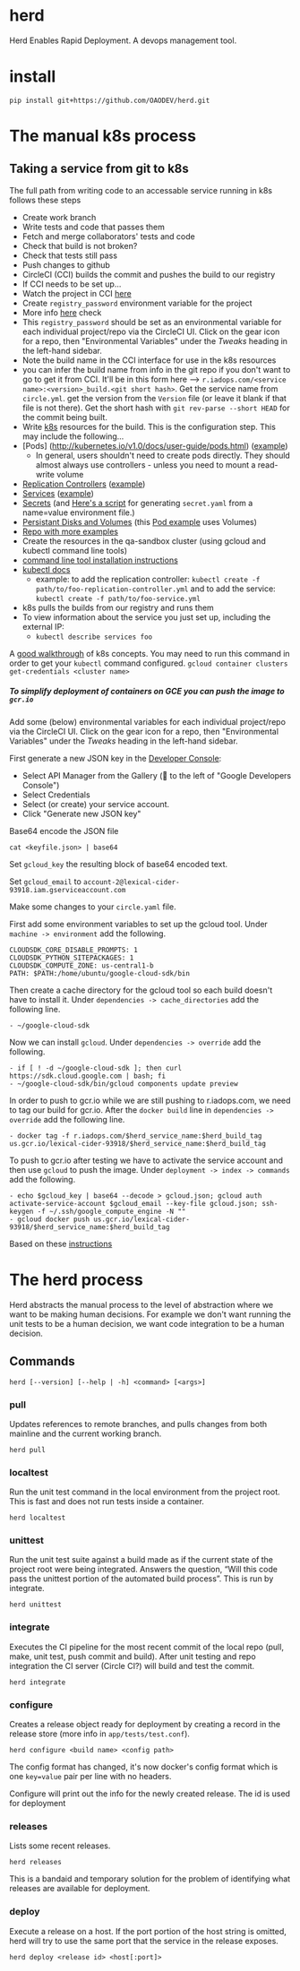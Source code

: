 # herd

Herd Enables Rapid Deployment. A devops management tool.

# install

    pip install git+https://github.com/OAODEV/herd.git

# The manual k8s process

## Taking a service from git to k8s

The full path from writing code to an accessable service running in k8s
follows these steps

* Create work branch
* Write tests and code that passes them
* Fetch and merge collaborators' tests and code
* Check that build is not broken?
* Check that tests still pass
* Push changes to github
* CircleCI (CCI) builds the commit and pushes the build to our registry
* If CCI needs to be set up...
 * Watch the project in CCI [here](https://circleci.com/add-projects)
 * Create `registry_password` environment variable for the project
  * More info [here](https://oao.slack.com/files/jmiller/F064MMSS3/Value_for_CCI_envar_registry_password.txt) check
  * This `registry_password` should be set as an environmental variable for each individual project/repo via the CircleCI UI. Click on the gear icon for a repo, then "Environmental Variables" under the ​*Tweaks*​ heading in the left-hand sidebar. 
* Note the build name in the CCI interface for use in the k8s resources
 * you can infer the build name from info in the git repo if you don't want to go to get it from CCI. It'll be in this form here --> `r.iadops.com/<service name>:<version>_build.<git short hash>`. Get the service name from `circle.yml`. get the version from the `Version` file (or leave it blank if that file is not there). Get the short hash with `git rev-parse --short HEAD` for the commit being built.
* Write [k8s](http://kubernetes.io/v1.0/docs/user-guide/overview.html)
  resources for the build. This is the configuration step. This may include the following...
 * [Pods] (http://kubernetes.io/v1.0/docs/user-guide/pods.html) ([example](https://github.com/OAODEV/k8s-resources/blob/master/warehouse/warehouse-etl.yaml))
   * In general, users shouldn't need to create pods directly. They should almost always use controllers - unless you need to mount a read-write volume 
 * [Replication Controllers](http://kubernetes.io/v1.0/docs/user-guide/replication-controller.html) ([example](https://github.com/OAODEV/k8s-resources/blob/master/api/identity-rc.yaml))
 * [Services](http://kubernetes.io/v1.0/docs/user-guide/services.html) ([example](https://github.com/OAODEV/k8s-resources/blob/master/api/identity-service.yaml))
 * [Secrets](http://kubernetes.io/v1.0/docs/user-guide/secrets.html) (and [Here's a script](https://gist.github.com/tym-oao/25f4b3a05532fa6def8e) for generating `secret.yaml` from a name=value environment file.)
 * [Persistant Disks and Volumes](http://kubernetes.io/v1.0/docs/user-guide/volumes.html) (this [Pod example](https://github.com/OAODEV/k8s-resources/blob/master/warehouse/postgres.yaml) uses Volumes)
 * [Repo with more examples](https://github.com/OAODEV/k8s-resources)
* Create the resources in the qa-sandbox cluster
  (using gcloud and kubectl command line tools)
 * [command line tool installation instructions](https://cloud.google.com/container-engine/docs/before-you-begin?hl=en)
 * [kubectl docs](https://cloud.google.com/container-engine/docs/kubectl/)
   * example: to add the replication controller: `kubectl create -f path/to/foo-replication-controller.yml` and to add the service: `kubectl create -f path/to/foo-service.yml`
* k8s pulls the builds from our registry and runs them
* To view information about the service you just set up, including the external IP:
   * `kubectl describe services foo`

A [good walkthrough](https://cloud.google.com/container-engine/docs/tutorials/guestbook) of k8s concepts.
You may need to run this command in order to get your `kubectl` command configured. `gcloud container clusters get-credentials <cluster name>`

##### To simplify deployment of containers on GCE you can push the image to `gcr.io`

Add some (below) environmental variables for each individual project/repo via the CircleCI UI. Click on the gear icon for a repo, then "Environmental Variables" under the ​*Tweaks*​ heading in the left-hand sidebar.

First generate a new JSON key in the [Developer Console](https://console.developers.google.com/):
* Select API Manager from the Gallery (:hamburger: to the left of "Google Developers Console")
* Select Credentials
* Select (or create) your service account.
* Click "Generate new JSON key"

Base64 encode the JSON file

    cat <keyfile.json> | base64
    
Set `gcloud_key` the resulting block of base64 encoded text.

Set `gcloud_email` to `account-2@lexical-cider-93918.iam.gserviceaccount.com`

Make some changes to your `circle.yaml` file.

First add some environment variables to set up the gcloud tool. Under `machine -> environment` add the following.

    CLOUDSDK_CORE_DISABLE_PROMPTS: 1
    CLOUDSDK_PYTHON_SITEPACKAGES: 1
    CLOUDSDK_COMPUTE_ZONE: us-central1-b
    PATH: $PATH:/home/ubuntu/google-cloud-sdk/bin
    
Then create a cache directory for the gcloud tool so each build doesn't have to install it. Under `dependencies -> cache_directories` add the following line.

    - ~/google-cloud-sdk
    
Now we can install `gcloud`. Under `dependencies -> override` add the following.

    - if [ ! -d ~/google-cloud-sdk ]; then curl https://sdk.cloud.google.com | bash; fi
    - ~/google-cloud-sdk/bin/gcloud components update preview
    
In order to push to gcr.io while we are still pushing to r.iadops.com, we need to tag our build for gcr.io. After the `docker build` line in `dependencies -> override` add the following line.

    - docker tag -f r.iadops.com/$herd_service_name:$herd_build_tag us.gcr.io/lexical-cider-93918/$herd_service_name:$herd_build_tag

To push to gcr.io after testing we have to activate the service account and then use `gcloud` to push the image. Under `deployment -> index -> commands` add the following.

    - echo $gcloud_key | base64 --decode > gcloud.json; gcloud auth activate-service-account $gcloud_email --key-file gcloud.json; ssh-keygen -f ~/.ssh/google_compute_engine -N ""
    - gcloud docker push us.gcr.io/lexical-cider-93918/$herd_service_name:$herd_build_tag

Based on these [instructions](http://scottsmerchek.com/2015/07/24/pushing-to-google-container-registry-from-circleci/)

# The herd process

Herd abstracts the manual process to the level of abstraction where we want to
be making human decisions. For example we don't want running the unit tests to
be a human decision, we want code integration to be a human decision.

## Commands

    herd [--version] [--help | -h] <command> [<args>]

### pull

Updates references to remote branches, and pulls changes from both mainline and
the current working branch.

    herd pull

### localtest

Run the unit test command in the local environment from the project root. This
is fast and does not run tests inside a container.

    herd localtest

### unittest

Run the unit test suite against a build made as if the current state of the
project root were being integrated. Answers the question, “Will this code pass
the unittest portion of the automated build process”. This is run by integrate.

    herd unittest

### integrate

Executes the CI pipeline for the most recent commit of the local repo (pull,
make, unit test, push commit and build). After unit testing and repo integration
the CI server (Circle CI?) will build and test the commit.

    herd integrate

### configure

Creates a release object ready for deployment by creating a record in the
release store (more info in `app/tests/test.conf`).

    herd configure <build name> <config path>

The config format has changed, it's now docker's config format which is one
`key=value` pair per line with no headers.

Configure will print out the info for the newly created release. The id is used
for deployment

### releases

Lists some recent releases.

    herd releases

This is a bandaid and temporary solution for the problem of identifying what
releases are available for deployment.

### deploy

Execute a release on a host. If the port portion of the host string is omitted,
herd will try to use the same port that the service in the release exposes.

    herd deploy <release id> <host[:port]>
